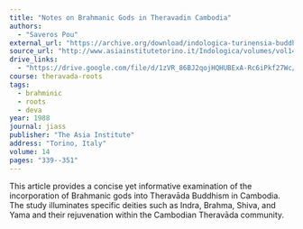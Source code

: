```yaml
---
title: "Notes on Brahmanic Gods in Theravadin Cambodia"
authors:
  - "Saveros Pou"
external_url: "https://archive.org/download/indologica-turinensia-buddhismo/Notes%20on%20Brahmanic%20Gods%20in%20Theravadin%20Cambodia_text.pdf"
source_url: "http://www.asiainstitutetorino.it/Indologica/volumes/vol14/vol14_art23_POU.pdf"
drive_links:
  - "https://drive.google.com/file/d/1zVR_86BJ2qojHQHUBExA-Rc6iPkf27Wc/view?usp=sharing"
course: theravada-roots
tags:
  - brahminic
  - roots
  - deva
year: 1988
journal: jiass
publisher: "The Asia Institute"
address: "Torino, Italy"
volume: 14
pages: "339--351"
---
```


This article provides a concise yet informative examination of the incorporation of Brahmanic gods into Theravāda Buddhism in Cambodia. The study illuminates specific deities such as Indra, Brahma, Shiva, and Yama and their rejuvenation within the Cambodian Theravāda community.
